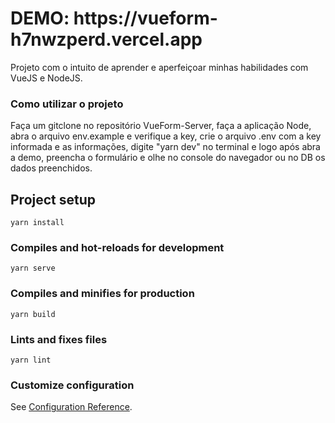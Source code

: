 <h1>DEMO: https://vueform-h7nwzperd.vercel.app</h1>

Projeto com o intuito de aprender e aperfeiçoar minhas habilidades com VueJS e NodeJS.

<h3>Como utilizar o projeto</h3>

  Faça um gitclone no repositório VueForm-Server, faça a aplicação Node, abra o arquivo env.example e verifique a key, crie o arquivo .env com a key informada e as informações, digite "yarn dev" no terminal e logo após abra a demo, preencha o formulário e olhe no console do navegador ou no DB os dados preenchidos.

## Project setup
```
yarn install
```

### Compiles and hot-reloads for development
```
yarn serve
```

### Compiles and minifies for production
```
yarn build
```

### Lints and fixes files
```
yarn lint
```

### Customize configuration
See [Configuration Reference](https://cli.vuejs.org/config/).
